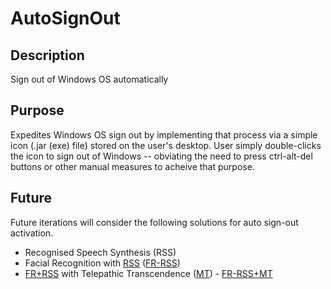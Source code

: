 # AutoSignOut

## Description
Sign out of Windows OS automatically

## Purpose
Expedites Windows OS sign out by implementing that process via a simple icon (.jar (exe) file) stored on the user's desktop. 
User simply double-clicks the icon to sign out of Windows -- obviating the need to press ctrl-alt-del buttons or other manual measures to acheive that purpose. 

## Future
Future iterations will consider the following solutions for auto sign-out activation.
<ul>
  <li>Recognised Speech Synthesis (RSS)</li>
  <li>Facial Recognition with <a href='#' title='Recognised Speech Synthesis'>RSS</a> 
    (<a href='#' title='Facial Recognition + Recognised Speech Synthesis'>FR-RSS</a>)</li>
  <li><a href='#' title='Facial Recognition + Recognised Speech Synthesis'>FR+RSS</a> with Telepathic Transcendence (<a href='#' title='Mental Telepathy'>MT</a>) - <a href='#' title='Facial Recognition + Recognised Speech Synthesis + Mental Telepathy'>FR-RSS+MT</a></li>
</ul>
